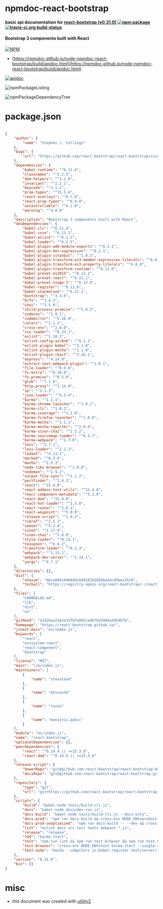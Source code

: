 # npmdoc-react-bootstrap

#### basic api documentation for  [react-bootstrap (v0.31.0)](https://react-bootstrap.github.io/)  [![npm package](https://img.shields.io/npm/v/npmdoc-react-bootstrap.svg?style=flat-square)](https://www.npmjs.org/package/npmdoc-react-bootstrap) [![travis-ci.org build-status](https://api.travis-ci.org/npmdoc/node-npmdoc-react-bootstrap.svg)](https://travis-ci.org/npmdoc/node-npmdoc-react-bootstrap)

#### Bootstrap 3 components built with React

[![NPM](https://nodei.co/npm/react-bootstrap.png?downloads=true&downloadRank=true&stars=true)](https://www.npmjs.com/package/react-bootstrap)

- [https://npmdoc.github.io/node-npmdoc-react-bootstrap/build/apidoc.html](https://npmdoc.github.io/node-npmdoc-react-bootstrap/build/apidoc.html)

[![apidoc](https://npmdoc.github.io/node-npmdoc-react-bootstrap/build/screenCapture.buildCi.browser.%252Ftmp%252Fbuild%252Fapidoc.html.png)](https://npmdoc.github.io/node-npmdoc-react-bootstrap/build/apidoc.html)

![npmPackageListing](https://npmdoc.github.io/node-npmdoc-react-bootstrap/build/screenCapture.npmPackageListing.svg)

![npmPackageDependencyTree](https://npmdoc.github.io/node-npmdoc-react-bootstrap/build/screenCapture.npmPackageDependencyTree.svg)



# package.json

```json

{
    "author": {
        "name": "Stephen J. Collings"
    },
    "bugs": {
        "url": "https://github.com/react-bootstrap/react-bootstrap/issues"
    },
    "dependencies": {
        "babel-runtime": "^6.11.6",
        "classnames": "^2.2.5",
        "dom-helpers": "^3.2.0",
        "invariant": "^2.2.1",
        "keycode": "^2.1.2",
        "prop-types": "^15.5.6",
        "react-overlays": "^0.7.0",
        "react-prop-types": "^0.4.0",
        "uncontrollable": "^4.1.0",
        "warning": "^3.0.0"
    },
    "description": "Bootstrap 3 components built with React",
    "devDependencies": {
        "babel-cli": "^6.11.4",
        "babel-core": "^6.13.2",
        "babel-eslint": "^6.1.2",
        "babel-loader": "^6.2.5",
        "babel-plugin-add-module-exports": "^0.2.1",
        "babel-plugin-dev-expression": "^0.2.1",
        "babel-plugin-istanbul": "^1.0.3",
        "babel-plugin-transform-es3-member-expression-literals": "^6.8.0",
        "babel-plugin-transform-es3-property-literals": "^6.8.0",
        "babel-plugin-transform-runtime": "^6.12.0",
        "babel-preset-es2015": "^6.13.2",
        "babel-preset-react": "^6.11.1",
        "babel-preset-stage-1": "^6.13.0",
        "babel-register": "^6.11.6",
        "babel-standalone": "^6.21.1",
        "bootstrap": "^3.3.6",
        "brfs": "^1.4.3",
        "chai": "^3.5.0",
        "child-process-promise": "^2.0.3",
        "codecov": "^1.0.1",
        "codemirror": "^5.16.0",
        "colors": "^1.1.2",
        "cross-env": "^2.0.0",
        "css-loader": "^0.23.1",
        "eslint": "^1.10.3",
        "eslint-config-airbnb": "^0.1.1",
        "eslint-plugin-babel": "^3.3.0",
        "eslint-plugin-mocha": "^1.1.0",
        "eslint-plugin-react": "^3.16.1",
        "express": "^4.14.0",
        "extract-text-webpack-plugin": "^1.0.1",
        "file-loader": "^0.9.0",
        "fs-extra": "^0.30.0",
        "fs-promise": "^0.5.0",
        "glob": "^7.1.0",
        "http-proxy": "^1.14.0",
        "ip": "^1.1.3",
        "json-loader": "^0.5.4",
        "karma": "^1.1.1",
        "karma-chrome-launcher": "^1.0.1",
        "karma-cli": "^1.0.1",
        "karma-coverage": "^1.1.0",
        "karma-firefox-launcher": "^1.0.0",
        "karma-mocha": "^1.1.1",
        "karma-mocha-reporter": "^2.0.4",
        "karma-sinon-chai": "^1.2.2",
        "karma-sourcemap-loader": "^0.3.7",
        "karma-webpack": "^1.7.0",
        "less": "^2.7.1",
        "less-loader": "^2.2.3",
        "lodash": "^4.13.1",
        "marked": "^0.3.6",
        "mocha": "^2.5.3",
        "node-libs-browser": "^1.0.0",
        "nodemon": "^1.9.2",
        "output-file-sync": "^1.1.2",
        "portfinder": "^1.0.3",
        "react": "^15.4.0",
        "react-addons-test-utils": "^15.4.0",
        "react-component-metadata": "^3.1.0",
        "react-dom": "^15.4.0",
        "react-hot-loader": "^1.3.0",
        "react-router": "^2.6.1",
        "react-waypoint": "^3.0.0",
        "release-script": "^1.0.2",
        "rimraf": "^2.5.3",
        "semver": "^5.2.0",
        "sinon": "^1.17.4",
        "sinon-chai": "^2.8.0",
        "style-loader": "^0.13.1",
        "teaspoon": "^6.4.2",
        "transform-loader": "^0.2.3",
        "webpack": "^1.13.1",
        "webpack-dev-server": "^1.14.1",
        "yargs": "^4.7.1"
    },
    "directories": {},
    "dist": {
        "shasum": "bbca804c0404d9c640102b2b656ae4cd5bea35c8",
        "tarball": "https://registry.npmjs.org/react-bootstrap/-/react-bootstrap-0.31.0.tgz"
    },
    "files": [
        "CHANGELOG.md",
        "lib",
        "dist",
        "es"
    ],
    "gitHead": "e332baa2162a15fb7e665ca967bd394ba1954b7b",
    "homepage": "https://react-bootstrap.github.io/",
    "jsnext:main": "es/index.js",
    "keywords": [
        "react",
        "ecosystem-react",
        "react-component",
        "bootstrap"
    ],
    "license": "MIT",
    "main": "lib/index.js",
    "maintainers": [
        {
            "name": "stevoland"
        },
        {
            "name": "mtscout6"
        },
        {
            "name": "taion"
        },
        {
            "name": "monastic.panic"
        }
    ],
    "module": "es/index.js",
    "name": "react-bootstrap",
    "optionalDependencies": {},
    "peerDependencies": {
        "react": "^0.14.9 || >=15.3.0",
        "react-dom": "^0.14.9 || >=15.3.0"
    },
    "release-script": {
        "bowerRepo": "git@github.com:react-bootstrap/react-bootstrap-bower.git",
        "docsRepo": "git@github.com:react-bootstrap/react-bootstrap.github.io.git"
    },
    "repository": {
        "type": "git",
        "url": "git+https://github.com/react-bootstrap/react-bootstrap.git"
    },
    "scripts": {
        "build": "babel-node tools/build-cli.js",
        "docs": "babel-node docs/dev-run.js",
        "docs-build": "babel-node tools/build-cli.js --docs-only",
        "docs-prod": "npm run docs-build && cross-env NODE_ENV=production babel-node docs/server.js",
        "docs-prod-unoptimized": "npm run docs-build -- --dev && cross-env NODE_ENV=production babel-node docs/server.js",
        "lint": "eslint docs src test tools webpack *.js",
        "release": "release",
        "tdd": "karma start",
        "test": "npm run lint && npm run test-browser && npm run test-node",
        "test-browser": "cross-env NODE_ENV=test karma start --single-run",
        "test-node": "mocha --compilers js:babel-register test/server/*Spec.js"
    },
    "version": "0.31.0",
    "bin": {}
}
```



# misc
- this document was created with [utility2](https://github.com/kaizhu256/node-utility2)
